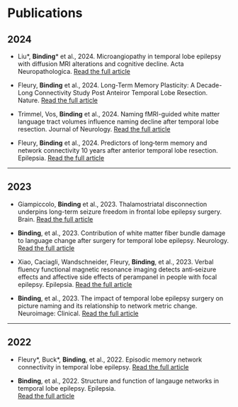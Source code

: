 # Publications

## 2024 
- Liu*, **Binding*** et al., 2024. Microangiopathy in temporal lobe epilepsy with diffusion MRI alterations and cognitive decline. Acta Neuropathologica. 
[Read the full article](https://link.springer.com/article/10.1007/s00401-024-02809-8)

- Fleury, **Binding** et al., 2024. Long-Term Memory Plasticity: A Decade-Long Connectivity Study Post Anteiror Temporal Lobe Resection. Nature. 
[Read the full article](https://www.researchsquare.com/article/rs-3936758/v1)

- Trimmel, Vos, **Binding** et al., 2024. Naming fMRI-guided white matter language tract volumes influence naming decline after temporal lobe resection. Journal of Neurology. 
[Read the full article](https://link.springer.com/article/10.1007/s00415-024-12315-2)

- Fleury, **Binding** et al., 2024. Predictors of long‐term memory and network connectivity 10 years after anterior temporal lobe resection. Epilepsia. 
[Read the full article](https://onlinelibrary.wiley.com/doi/full/10.1111/epi.18058)

---

## 2023 
- Giampiccolo, **Binding** et al., 2023. Thalamostriatal disconnection underpins long-term seizure freedom in frontal lobe epilepsy surgery. Brain. 
[Read the full article](https://academic.oup.com/brain/article/146/6/2377/7107059?login=false)

- **Binding**, et al., 2023. Contribution of white matter fiber bundle damage to language change after surgery for temporal lobe epilepsy. Neurology. 
[Read the full article](https://www.neurology.org/doi/full/10.1212/WNL.0000000000206862)

- Xiao, Caciagli, Wandschneider, Fleury, **Binding**, et al., 2023. Verbal fluency functional magnetic resonance imaging detects anti‐seizure effects and affective side effects of perampanel in people with focal epilepsy. Epilepsia. 
[Read the full article](https://onlinelibrary.wiley.com/doi/full/10.1111/epi.17493)

- **Binding**, et al., 2023. The impact of temporal lobe epilepsy surgery on picture naming and its relationship to network metric change. Neuroimage: Clinical. 
[Read the full article](https://www.sciencedirect.com/science/article/pii/S221315822300133X)

--- 

## 2022 
- Fleury*, Buck*, **Binding**, et al., 2022. Episodic memory network connectivity in temporal lobe epilepsy.
[Read the full article](https://onlinelibrary.wiley.com/doi/full/10.1111/epi.17370)

- **Binding**, et al., 2022. Structure and function of langauge networks in temporal lobe epilepsy. Epilepsia.  
[Read the full article](https://onlinelibrary.wiley.com/doi/full/10.1111/epi.17204)